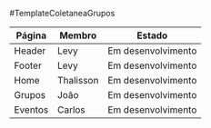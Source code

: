 #TemplateColetaneaGrupos 

Página | Membro        | Estado
------ | ------        | ------
Header | Levy          | Em desenvolvimento
Footer | Levy  	       | Em desenvolvimento
Home   | Thalisson     | Em desenvolvimento
Grupos | João          | Em desenvolvimento
Eventos| Carlos        | Em desenvolvimento 

